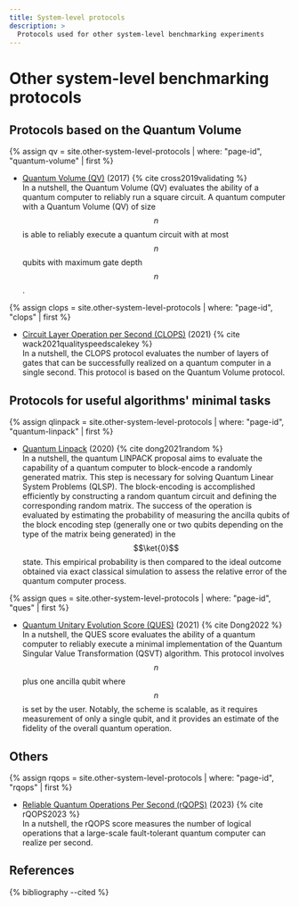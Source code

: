 ```yaml
---
title: System-level protocols
description: >
  Protocols used for other system-level benchmarking experiments
---
```


# Other system-level benchmarking protocols

## Protocols based on the Quantum Volume

{% assign qv = site.other-system-level-protocols | where: "page-id", "quantum-volume" | first %}
- <a href="{{ qv.url | prepend: site.baseurl }}">Quantum Volume (QV)</a> (2017) {% cite cross2019validating %}  
In a nutshell, the Quantum Volume (QV) evaluates the ability of a quantum computer to reliably run a square circuit. A quantum computer with a Quantum Volume (QV) of size $$n$$ is able to reliably execute a quantum circuit with at most $$n$$ qubits with maximum gate depth $$n$$.

{% assign clops = site.other-system-level-protocols | where: "page-id", "clops" | first %}
- <a href="{{ clops.url | prepend: site.baseurl }}">Circuit Layer Operation per Second (CLOPS)</a> (2021) {% cite wack2021qualityspeedscalekey %}  
In a nutshell, the CLOPS protocol evaluates the number of layers of gates that can be successfully realized on a quantum computer in a single second. This protocol is based on the Quantum Volume protocol.  


## Protocols for useful algorithms' minimal tasks

{% assign qlinpack = site.other-system-level-protocols | where: "page-id", "quantum-linpack" | first %}
- <a href="{{ qlinpack.url | prepend: site.baseurl }}">Quantum Linpack</a> (2020) {% cite dong2021random %}  
In a nutshell, the quantum LINPACK proposal aims to evaluate the capability of a quantum computer to block-encode a randomly generated matrix. This step is necessary for solving Quantum Linear System Problems (QLSP). The block-encoding is accomplished efficiently by constructing a random quantum circuit and defining the corresponding random matrix. The success of the operation is evaluated by estimating the probability of measuring the ancilla qubits of the block encoding step (generally one or two qubits depending on the type of the matrix being generated) in the $$\ket{0}$$ state. This empirical probability is then compared to the ideal outcome obtained via exact classical simulation to assess the relative error of the quantum computer process.


{% assign ques = site.other-system-level-protocols | where: "page-id", "ques" | first %}
- <a href="{{ ques.url | prepend: site.baseurl }}">Quantum Unitary Evolution Score (QUES)</a> (2021) {% cite Dong2022 %}   
In a nutshell, the QUES score evaluates the ability of a quantum computer to reliably execute a minimal implementation of the Quantum Singular Value Transformation (QSVT) algorithm. This protocol involves $$n$$ plus one ancilla qubit where $$n$$ is set by the user. Notably, the scheme is scalable, as it requires measurement of only a single qubit, and it provides an estimate of the fidelity of the overall quantum operation.

## Others

{% assign rqops = site.other-system-level-protocols | where: "page-id", "rqops" | first %}
- <a href="{{ rqops.url | prepend: site.baseurl }}">Reliable Quantum Operations Per Second (rQOPS)</a> (2023) {% cite rQOPS2023 %}  
In a nutshell, the rQOPS score measures the number of logical operations that a large-scale fault-tolerant quantum computer can realize per second.

## References
{% bibliography --cited %}
